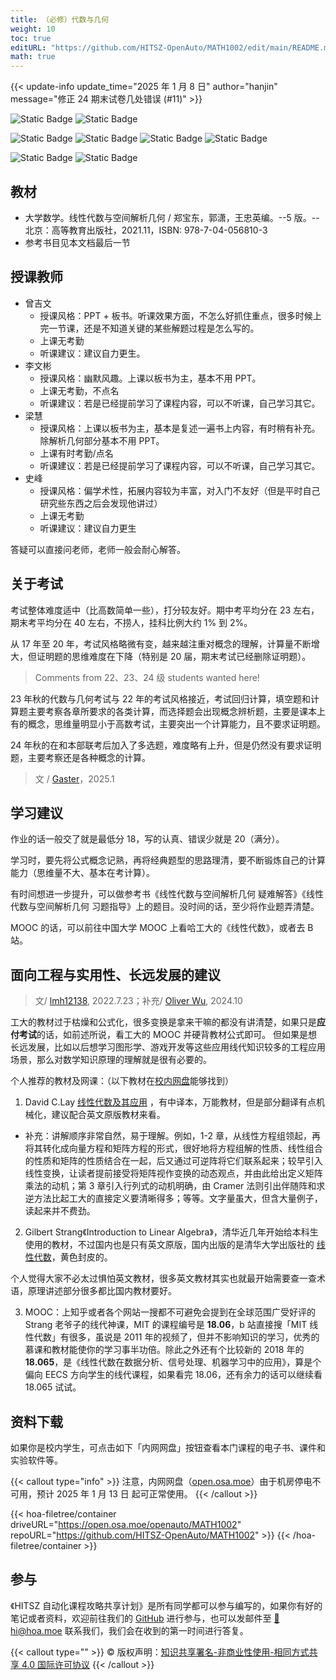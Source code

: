 ```yaml
---
title: （必修）代数与几何
weight: 10
toc: true
editURL: "https://github.com/HITSZ-OpenAuto/MATH1002/edit/main/README.md"
math: true
---
```


{{< update-info update_time="2025 年 1 月 8 日" author="hanjin" message="修正 24 期末试卷几处错误 (#11)" >}}

<div class="img-div hx-mt-4 hx-flex-row hx-justify-start hx-items-center">

![Static Badge](https://img.shields.io/badge/%E8%80%83%E8%AF%95%E8%AF%BE-red)
![Static Badge](https://img.shields.io/badge/%E5%AD%A6%E5%88%86-4-moccasin)

![Static Badge](https://img.shields.io/badge/%E6%88%90%E7%BB%A9%E6%9E%84%E6%88%90-gold)
![Static Badge](https://img.shields.io/badge/%E4%BD%9C%E4%B8%9A-20%25-wheat)
![Static Badge](https://img.shields.io/badge/%E6%9C%9F%E4%B8%AD%E8%80%83%E8%AF%95-30%25-wheat)
![Static Badge](https://img.shields.io/badge/%E6%9C%9F%E6%9C%AB%E8%80%83%E8%AF%95-50%25-wheat)

![Static Badge](https://img.shields.io/badge/%E6%80%BB%E5%AD%A6%E6%97%B6-64-gold)
![Static Badge](https://img.shields.io/badge/%E8%AE%B2%E8%AF%BE%E5%AD%A6%E6%97%B6-64-wheat)

</div>

## 教材
- 大学数学。线性代数与空间解析几何 / 郑宝东，郭潇，王忠英编。--5 版。--北京：高等教育出版社，2021.11，ISBN: 978-7-04-056810-3
- 参考书目见本文档最后一节

## 授课教师

- 曾吉文
  - 授课风格：PPT + 板书。听课效果方面，不怎么好抓住重点，很多时候上完一节课，还是不知道关键的某些解题过程是怎么写的。
  - 上课无考勤
  - 听课建议：建议自力更生。
- 李文彬
  - 授课风格：幽默风趣。上课以板书为主，基本不用 PPT。
  - 上课无考勤，不点名
  - 听课建议：若是已经提前学习了课程内容，可以不听课，自己学习其它。
- 梁慧
  - 授课风格：上课以板书为主，基本是复述一遍书上内容，有时稍有补充。除解析几何部分基本不用 PPT。
  - 上课有时考勤/点名
  - 听课建议：若是已经提前学习了课程内容，可以不听课，自己学习其它。
- 史峰
  - 授课风格：偏学术性，拓展内容较为丰富，对入门不友好（但是平时自己研究些东西之后会发现他讲过）
  - 上课无考勤
  - 听课建议：建议自力更生

答疑可以直接问老师，老师一般会耐心解答。

## 关于考试

考试整体难度适中（比高数简单一些），打分较友好。期中考平均分在 23 左右，期末考平均分在 40 左右，不捞人，挂科比例大约 1% 到 2%。

从 17 年至 20 年，考试风格略微有变，越来越注重对概念的理解，计算量不断增大，但证明题的思维难度在下降（特别是 20 届，期末考试已经删除证明题）。

> Comments from 22、23、24 级 students wanted here!

23 年秋的代数与几何考试与 22 年的考试风格接近，考试回归计算，填空题和计算题主要考察各章所要求的各类计算，而选择题会出现概念辨析题，主要是课本上有的概念，思维量明显小于高数考试，主要突出一个计算能力，且不要求证明题。

24 年秋的在和本部联考后加入了多选题，难度略有上升，但是仍然没有要求证明题，主要考察还是各种概念的计算。

> 文 / [Gaster](https://github.com/WDGaster703/)，2025.1

## 学习建议

作业的话一般交了就是最低分 18，写的认真、错误少就是 20（满分）。

学习时，要先将公式概念记熟，再将经典题型的思路理清，要不断锻炼自己的计算能力（思维量不大、基本在考计算）。

有时间想进一步提升，可以做参考书《线性代数与空间解析几何 疑难解答》《线性代数与空间解析几何 习题指导》上的题目。没时间的话，至少将作业题弄清楚。

MOOC 的话，可以前往中国大学 MOOC 上看哈工大的《线性代数》，或者去 B 站。

## 面向工程与实用性、长远发展的建议

> 文/ [lmh12138](https://github.com/lmh12138), 2022.7.23；补充/ [Oliver Wu](https://github.com/oliverwu515), 2024.10

工大的教材过于枯燥和公式化，很多变换是拿来干嘛的都没有讲清楚，如果只是**应付考试**的话，如前述所说，看工大的 MOOC 并硬背教材公式即可。
但如果是想长远发展，比如以后想学习图形学、游戏开发等这些应用线代知识较多的工程应用场景，那么对数学知识原理的理解就是很有必要的。

个人推荐的教材及网课：（以下教材在[校内网盘](https://open.osa.moe/openauto/MATH1002/books)能够找到）
1. David C.Lay [线性代数及其应用](http://product.dangdang.com/25305591.html) ，有中译本，万能教材，但是部分翻译有点机械化，建议配合英文原版教材来看。
- 补充：讲解顺序非常自然，易于理解。例如，1-2 章，从线性方程组领起，再将其转化成向量方程和矩阵方程的形式，很好地将方程组解的性质、线性组合的性质和矩阵的性质结合在一起，后又通过可逆阵将它们联系起来；较早引入线性变换，让读者提前接受将矩阵视作变换的动态观点，并由此给出定义矩阵乘法的动机；第 3 章引入行列式的动机明确，由 Cramer 法则引出伴随阵和求逆方法比起工大的直接定义要清晰得多；等等。文字量虽大，但含大量例子，读起来并不费劲。
2. Gilbert Strang《Introduction to Linear Algebra》，清华近几年开始给本科生使用的教材，不过国内也是只有英文原版，国内出版的是清华大学出版社的 [线性代数](http://product.dangdang.com/27927107.html)，黄色封皮的。

个人觉得大家不必太过惧怕英文教材，很多英文教材其实也就最开始需要查一查术语，原理讲述部分很多都比国内教材要好。

3. MOOC：上知乎或者各个网站一搜都不可避免会提到在全球范围广受好评的 Strang 老爷子的线代神课，MIT 的课程编号是 **18.06**，b 站直接搜「MIT 线性代数」有很多，虽说是 2011 年的视频了，但并不影响知识的学习，优秀的慕课和教材能使你的学习事半功倍。除此之外还有个比较新的 2018 年的 **18.065**，是《线性代数在数据分析、信号处理、机器学习中的应用》，算是个偏向 EECS 方向学生的线代课程，如果看完 18.06，还有余力的话可以继续看 18.065 试试。

## 资料下载

如果你是校内学生，可点击如下「内网网盘」按钮查看本门课程的电子书、课件和实验软件等。

{{< callout type="info" >}}
  注意，内网网盘（[open.osa.moe](https://open.osa.moe/openauto)）由于机房停电不可用，预计 2025 年 1 月 13 日 起可正常使用。
{{< /callout >}}

{{< hoa-filetree/container driveURL="https://open.osa.moe/openauto/MATH1002" repoURL="https://github.com/HITSZ-OpenAuto/MATH1002" >}}
{{< /hoa-filetree/container >}}

## 参与

《HITSZ 自动化课程攻略共享计划》是所有同学都可以参与编写的，如果你有好的笔记或者资料，欢迎前往我们的 [GitHub](https://github.com/HITSZ-OpenAuto) 进行参与，也可以发邮件至 [📮hi@hoa.moe](mailto:hi@hoa.moe) 联系我们，我们会在收到的第一时间进行答复。

{{< callout type="" >}}
  © 版权声明：[知识共享署名-非商业性使用-相同方式共享 4.0 国际许可协议](https://creativecommons.org/licenses/by-nc-sa/4.0/)
{{< /callout >}}
